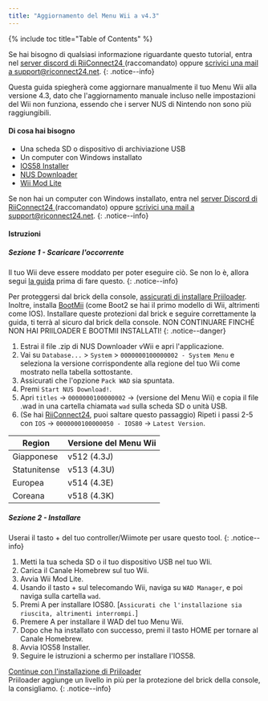 ```yaml
---
title: "Aggiornamento del Menu Wii a v4.3"
---
```


{% include toc title="Table of Contents" %}

Se hai bisogno di qualsiasi informazione riguardante questo tutorial, entra nel [server discord di RiiConnect24 ](https://discord.gg/rc24)(raccomandato) oppure [scrivici una mail a support@riconnect24.net](mailto:support@riiconnect24.net).
{: .notice--info}

Questa guida spiegherà come aggiornare manualmente il tuo Menu Wii alla versione 4.3, dato che l'aggiornamento manuale incluso nelle impostazioni del Wii non funziona, essendo che i server NUS di Nintendo non sono più raggiungibili.

#### Di cosa hai bisogno
* Una scheda SD o dispositivo di archiviazione USB
* Un computer con Windows installato
* [IOS58 Installer](https://oscwii.org/library/app/ios58-installer)
* [NUS Downloader](https://github.com/WiiDatabase/nusdownloader/releases/latest)
* [Wii Mod Lite](https://oscwii.org/library/app/WiiModLite)

Se non hai un computer con Windows installato, entra nel [server Discord di RiiConnect24 ](https://discord.gg/rc24)(raccomandato) oppure [scrivici una mail a support@riconnect24.net](mailto:support@riiconnect24.net).
{: .notice--info}

#### Istruzioni

##### Sezione 1 - Scaricare l'occorrente

Il tuo Wii deve essere moddato per poter eseguire ciò. Se non lo è, allora segui [la guida](get-started) prima di fare questo.
{: .notice--info}

Per proteggersi dal brick della console, [assicurati di installare Priiloader](priiloader). Inoltre, installa [BootMii](bootmii) (come Boot2 se hai il primo modello di Wii, altrimenti come IOS). Installare queste protezioni dal brick e seguire correttamente la guida, ti terrà al sicuro dal brick della console. NON CONTINUARE FINCHÉ NON HAI PRIILOADER E BOOTMII INSTALLATI!
{: .notice--danger}

1. Estrai il file .zip di NUS Downloader vWii e apri l'applicazione.
2. Vai su `Database...` > `System` > `0000000100000002 - System Menu` e seleziona la versione corrispondente alla regione del tuo Wii come mostrato nella tabella sottostante.
3. Assicurati che l'opzione `Pack WAD` sia spuntata.
4. Premi `Start NUS Download!`.
5. Apri `titles` -> `0000000100000002` -> (versione del Menu Wii) e copia il file .wad in una cartella chiamata `wad` sulla scheda SD o unità USB.
6. (Se hai [RiiConnect24](riiconnect24), puoi saltare questo passaggio) Ripeti i passi 2-5 con `IOS` -> `0000000100000050 - IOS80` -> `Latest Version`.

| Region       | Versione del Menu Wii |
| ------------ | --------------------- |
| Giapponese   | v512 (4.3J)           |
| Statunitense | v513 (4.3U)           |
| Europea      | v514 (4.3E)           |
| Coreana      | v518 (4.3K)           |

##### Sezione 2 - Installare

Userai il tasto + del tuo controller/Wiimote per usare questo tool.
{: .notice--info}

1. Metti la tua scheda SD o il tuo dispositivo USB nel tuo WIi.
2. Carica il Canale Homebrew sul tuo Wii.
3. Avvia Wii Mod Lite.
4. Usando il tasto + sul telecomando Wii, naviga su `WAD Manager`, e poi naviga sulla cartella `wad`.
5. Premi A per installare IOS80. [`Assicurati che l'installazione sia riuscita, altrimenti interrompi.`]
6. Premere A per installare il WAD del tuo Menu Wii.
7. Dopo che ha installato con successo, premi il tasto HOME per tornare al Canale Homebrew.
8. Avvia IOS58 Installer.
9. Seguire le istruzioni a schermo per installare l'IOS58.

[Continue con l'installazione di Priiloader](priiloader)<br> Priiloader aggiunge un livello in più per la protezione del brick della console, la consigliamo.
{: .notice--info}
